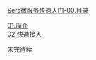 [Sers微服务快速入门-00.目录](https://serset.github.io?md/Sers微服务快速入门/README.md "Sers微服务快速入门-00.目录")  


[01.简介](https://serset.github.io?md/Sers微服务快速入门/01.简介.md "Sers微服务快速入门-01.简介")  
[02.快速接入](https://serset.github.io?md/Sers微服务快速入门/02.快速接入.md "Sers微服务快速入门-02.快速接入")  
 
未完待续